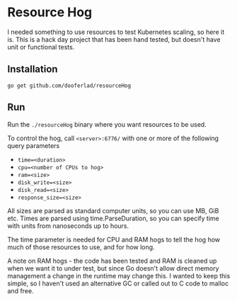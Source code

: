 # Resource Hog

I needed something to use resources to test Kubernetes scaling, so here it is.
This is a hack day project that has been hand tested, but doesn't have unit or
functional tests.

## Installation
`go get github.com/dooferlad/resourceHog`

## Run
Run the `./resourceHog` binary where you want resources to be used.

To control the hog, call `<server>:6776/` with one or more of the following query parameters

 * `time=<duration>`
 * `cpu=<number of CPUs to hog>`
 * `ram=<size>`
 * `disk_write=<size>`
 * `disk_read=<size>`
 * `response_size=<size>`

All sizes are parsed as standard computer units, so you can use MB, GiB etc.
Times are parsed using time.ParseDuration, so you can specify time with units
from nanoseconds up to hours.

The time parameter is needed for CPU and RAM hogs to tell the hog how much of those
resources to use, and for how long.

A note on RAM hogs - the code has been tested and RAM is cleaned up when we want
it to under test, but since Go doesn't allow direct memory management a change in
the runtime may change this. I wanted to keep this simple, so I haven't used an
alternative GC or called out to C code to malloc and free.